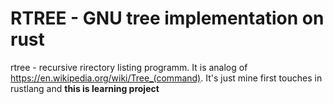 # RTREE - GNU tree implementation on rust
rtree - recursive rirectory listing programm. It is analog of https://en.wikipedia.org/wiki/Tree_(command). It's just mine first touches in rustlang and **this is learning project**
